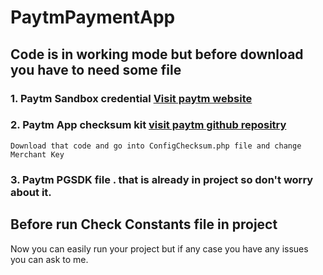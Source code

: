# PaytmPaymentApp

## Code is in working mode but before download you have to need some file

### 1. Paytm Sandbox credential [Visit paytm website](https://business.paytm.com/payments)

### 2. Paytm App checksum kit [visit paytm github repositry](https://github.com/Paytm-Payments/Paytm_App_Checksum_Kit_PHP)
    Download that code and go into ConfigChecksum.php file and change Merchant Key    

### 3. Paytm PGSDK file . that is already in project so don't worry about it.

## Before run Check Constants file in project

Now you can easily run your project but if any case you have any issues you can ask to me.

